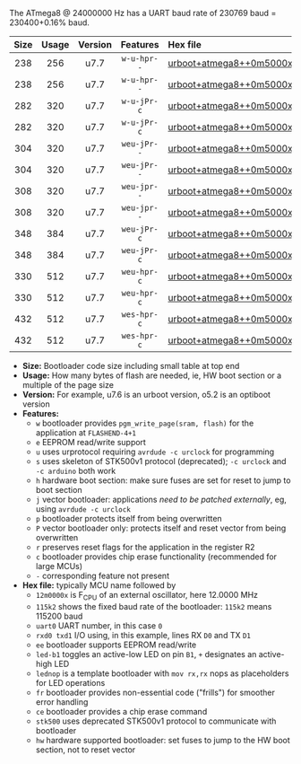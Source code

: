 The ATmega8 @ 24000000 Hz has a UART baud rate of 230769 baud = 230400+0.16% baud.

|Size|Usage|Version|Features|Hex file|
|:-:|:-:|:-:|:-:|:--|
|238|256|u7.7|`w-u-hpr--`|[urboot+atmega8++0m5000x++++4k8_uart0_rxd0_txd1_led+b5_fr_hw.hex](https://raw.githubusercontent.com/stefanrueger/urboot.hex/main/mcus/atmega8/external_oscillator/fcpu++0m5000_Hz/br++++4k8_bps/urboot+atmega8++0m5000x++++4k8_uart0_rxd0_txd1_led+b5_fr_hw.hex)|
|238|256|u7.7|`w-u-hpr--`|[urboot+atmega8++0m5000x++++4k8_uart0_rxd0_txd1_lednop_fr_hw.hex](https://raw.githubusercontent.com/stefanrueger/urboot.hex/main/mcus/atmega8/external_oscillator/fcpu++0m5000_Hz/br++++4k8_bps/urboot+atmega8++0m5000x++++4k8_uart0_rxd0_txd1_lednop_fr_hw.hex)|
|282|320|u7.7|`w-u-jPr-c`|[urboot+atmega8++0m5000x++++4k8_uart0_rxd0_txd1_led+b5_fr_ce.hex](https://raw.githubusercontent.com/stefanrueger/urboot.hex/main/mcus/atmega8/external_oscillator/fcpu++0m5000_Hz/br++++4k8_bps/urboot+atmega8++0m5000x++++4k8_uart0_rxd0_txd1_led+b5_fr_ce.hex)|
|282|320|u7.7|`w-u-jPr-c`|[urboot+atmega8++0m5000x++++4k8_uart0_rxd0_txd1_lednop_fr_ce.hex](https://raw.githubusercontent.com/stefanrueger/urboot.hex/main/mcus/atmega8/external_oscillator/fcpu++0m5000_Hz/br++++4k8_bps/urboot+atmega8++0m5000x++++4k8_uart0_rxd0_txd1_lednop_fr_ce.hex)|
|304|320|u7.7|`weu-jPr--`|[urboot+atmega8++0m5000x++++4k8_uart0_rxd0_txd1_ee_led+b5.hex](https://raw.githubusercontent.com/stefanrueger/urboot.hex/main/mcus/atmega8/external_oscillator/fcpu++0m5000_Hz/br++++4k8_bps/urboot+atmega8++0m5000x++++4k8_uart0_rxd0_txd1_ee_led+b5.hex)|
|304|320|u7.7|`weu-jPr--`|[urboot+atmega8++0m5000x++++4k8_uart0_rxd0_txd1_ee_lednop.hex](https://raw.githubusercontent.com/stefanrueger/urboot.hex/main/mcus/atmega8/external_oscillator/fcpu++0m5000_Hz/br++++4k8_bps/urboot+atmega8++0m5000x++++4k8_uart0_rxd0_txd1_ee_lednop.hex)|
|308|320|u7.7|`weu-jpr--`|[urboot+atmega8++0m5000x++++4k8_uart0_rxd0_txd1_ee_led+b5_fr.hex](https://raw.githubusercontent.com/stefanrueger/urboot.hex/main/mcus/atmega8/external_oscillator/fcpu++0m5000_Hz/br++++4k8_bps/urboot+atmega8++0m5000x++++4k8_uart0_rxd0_txd1_ee_led+b5_fr.hex)|
|308|320|u7.7|`weu-jpr--`|[urboot+atmega8++0m5000x++++4k8_uart0_rxd0_txd1_ee_lednop_fr.hex](https://raw.githubusercontent.com/stefanrueger/urboot.hex/main/mcus/atmega8/external_oscillator/fcpu++0m5000_Hz/br++++4k8_bps/urboot+atmega8++0m5000x++++4k8_uart0_rxd0_txd1_ee_lednop_fr.hex)|
|348|384|u7.7|`weu-jPr-c`|[urboot+atmega8++0m5000x++++4k8_uart0_rxd0_txd1_ee_led+b5_fr_ce.hex](https://raw.githubusercontent.com/stefanrueger/urboot.hex/main/mcus/atmega8/external_oscillator/fcpu++0m5000_Hz/br++++4k8_bps/urboot+atmega8++0m5000x++++4k8_uart0_rxd0_txd1_ee_led+b5_fr_ce.hex)|
|348|384|u7.7|`weu-jPr-c`|[urboot+atmega8++0m5000x++++4k8_uart0_rxd0_txd1_ee_lednop_fr_ce.hex](https://raw.githubusercontent.com/stefanrueger/urboot.hex/main/mcus/atmega8/external_oscillator/fcpu++0m5000_Hz/br++++4k8_bps/urboot+atmega8++0m5000x++++4k8_uart0_rxd0_txd1_ee_lednop_fr_ce.hex)|
|330|512|u7.7|`weu-hpr-c`|[urboot+atmega8++0m5000x++++4k8_uart0_rxd0_txd1_ee_led+b5_fr_ce_hw.hex](https://raw.githubusercontent.com/stefanrueger/urboot.hex/main/mcus/atmega8/external_oscillator/fcpu++0m5000_Hz/br++++4k8_bps/urboot+atmega8++0m5000x++++4k8_uart0_rxd0_txd1_ee_led+b5_fr_ce_hw.hex)|
|330|512|u7.7|`weu-hpr-c`|[urboot+atmega8++0m5000x++++4k8_uart0_rxd0_txd1_ee_lednop_fr_ce_hw.hex](https://raw.githubusercontent.com/stefanrueger/urboot.hex/main/mcus/atmega8/external_oscillator/fcpu++0m5000_Hz/br++++4k8_bps/urboot+atmega8++0m5000x++++4k8_uart0_rxd0_txd1_ee_lednop_fr_ce_hw.hex)|
|432|512|u7.7|`wes-hpr-c`|[urboot+atmega8++0m5000x++++4k8_uart0_rxd0_txd1_ee_led+b5_fr_ce_stk500_hw.hex](https://raw.githubusercontent.com/stefanrueger/urboot.hex/main/mcus/atmega8/external_oscillator/fcpu++0m5000_Hz/br++++4k8_bps/urboot+atmega8++0m5000x++++4k8_uart0_rxd0_txd1_ee_led+b5_fr_ce_stk500_hw.hex)|
|432|512|u7.7|`wes-hpr-c`|[urboot+atmega8++0m5000x++++4k8_uart0_rxd0_txd1_ee_lednop_fr_ce_stk500_hw.hex](https://raw.githubusercontent.com/stefanrueger/urboot.hex/main/mcus/atmega8/external_oscillator/fcpu++0m5000_Hz/br++++4k8_bps/urboot+atmega8++0m5000x++++4k8_uart0_rxd0_txd1_ee_lednop_fr_ce_stk500_hw.hex)|

- **Size:** Bootloader code size including small table at top end
- **Usage:** How many bytes of flash are needed, ie, HW boot section or a multiple of the page size
- **Version:** For example, u7.6 is an urboot version, o5.2 is an optiboot version
- **Features:**
  + `w` bootloader provides `pgm_write_page(sram, flash)` for the application at `FLASHEND-4+1`
  + `e` EEPROM read/write support
  + `u` uses urprotocol requiring `avrdude -c urclock` for programming
  + `s` uses skeleton of STK500v1 protocol (deprecated); `-c urclock` and `-c arduino` both work
  + `h` hardware boot section: make sure fuses are set for reset to jump to boot section
  + `j` vector bootloader: applications *need to be patched externally*, eg, using `avrdude -c urclock`
  + `p` bootloader protects itself from being overwritten
  + `P` vector bootloader only: protects itself and reset vector from being overwritten
  + `r` preserves reset flags for the application in the register R2
  + `c` bootloader provides chip erase functionality (recommended for large MCUs)
  + `-` corresponding feature not present
- **Hex file:** typically MCU name followed by
  + `12m0000x` is F<sub>CPU</sub> of an external oscillator, here 12.0000 MHz
  + `115k2` shows the fixed baud rate of the bootloader: `115k2` means 115200 baud
  + `uart0` UART number, in this case `0`
  + `rxd0 txd1` I/O using, in this example, lines RX `D0` and TX `D1`
  + `ee` bootloader supports EEPROM read/write
  + `led-b1` toggles an active-low LED on pin `B1`, `+` designates an active-high LED
  + `lednop` is a template bootloader with `mov rx,rx` nops as placeholders for LED operations
  + `fr` bootloader provides non-essential code ("frills") for smoother error handling
  + `ce` bootloader provides a chip erase command
  + `stk500` uses deprecated STK500v1 protocol to communicate with bootloader
  + `hw` hardware supported bootloader: set fuses to jump to the HW boot section, not to reset vector
